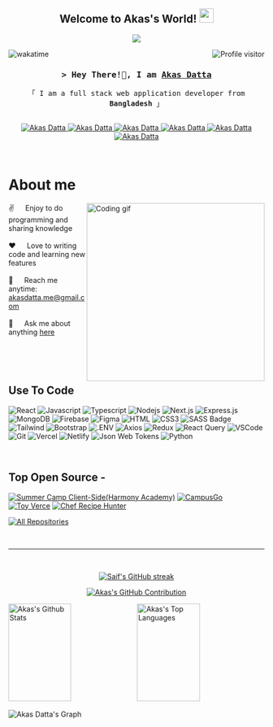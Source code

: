 
<h2 align="center">
   Welcome to Akas's World!
  <img src="https://media.giphy.com/media/hvRJCLFzcasrR4ia7z/giphy.gif" width="28">
</h2>


<p align="center">
  <a href="https://github.com/AkasDatta"><img src="https://readme-typing-svg.herokuapp.com/?lines=Mern%20Stack%20Developer;Frontend%20Developer;Javascript%20Developer;Full%20Stack%20Developer&center=true&width=380&height=45"></a>
</p>


<a href="https://komarev.com/ghpvc/?username=akasdatta">
    <img align="right" src="https://komarev.com/ghpvc/?username=akasdatta&label=Visitors&color=0e75b6&style=flat" alt="Profile visitor" />
  </a>

  ![wakatime](https://wakatime.com/badge/user/018b51e8-f359-4e62-b7d1-921f638f7db0.svg)
  
  <!-- Intro  -->
  <h3 align="center">
          <samp>&gt; Hey There!👋, I am
                  <b><a target="_blank" href="https://akas-datta.netlify.app/">Akas Datta</a></b>
          </samp>
  </h3>
  
  
  <p align="center"> 
    <samp>
      <!--
      <a href="https://www.google.com/search?q=Al+Siam">「 Google Me 」</a>
      <br>
      -->
      「 I am a full stack web application developer from <b>Bangladesh</b> 」
      <br>
      <br>
    </samp>
  </p>
  
  <p align="center">
   <a href="https://akas-datta.netlify.app/" target="blank">
    <img src="https://img.shields.io/badge/Website-DC143C?style=for-the-badge&logo=vercel&logoColor=white" alt="Akas Datta" />
   </a>
   <a href="https://www.linkedin.com/in/akasdatta/" target="_blank">
    <img src="https://img.shields.io/badge/LinkedIn-0077B5?style=for-the-badge&logo=linkedin&logoColor=white" alt="Akas Datta"/>
   </a>
   <a href="https://medium.com/@akasdatta" target="_blank">
    <img src="https://img.shields.io/badge/medium-000000?style=for-the-badge&logo=medium&logoColor=white" alt="Akas Datta" />
   </a> 
   <a href="https://twitter.com/DattaAkas" target="_blank">
    <img src="https://img.shields.io/badge/Twitter-1DA1F2?style=for-the-badge&logo=twitter&logoColor=white" alt="Akas Datta"/>
   </a>
   <a href="https://www.instagram.com/_akash_datta/" target="_blank">
    <img src="https://img.shields.io/badge/Instagram-fe4164?style=for-the-badge&logo=instagram&logoColor=white" alt="Akas Datta"/>
   </a> 
   <a href="https://www.facebook.com/iamakasdatta/" target="_blank">
    <img src="https://img.shields.io/badge/Facebook-20BEFF?&style=for-the-badge&logo=facebook&logoColor=white" alt="Akas Datta" />
    </a> 
  </p>
  <br />
  
  <!-- About Section -->
   # About me
   
  <p>
    <!--
      <img align="right" width="350" src="/assets/programmer.gif" alt="Coding gif" /> 
   -->
     <img align="right" width="350" src="https://i.pinimg.com/originals/16/fe/7e/16fe7e7fb6eebb3087b6dc418748ee56.gif" alt="Coding gif" />
    
   ✌️ &emsp; Enjoy to do programming and sharing knowledge <br/><br/>
   ❤️ &emsp; Love to writing code and learning new features<br/><br/>
   📧 &emsp; Reach me anytime: akasdatta.me@gmail.com<br/><br/>
   💬 &emsp; Ask me about anything [here](https://github.com/AkasDatta/AkasDatta/issues)
  
  </p>
  
  <br/>
  <br/>
  <br/>
  
  ## Use To Code
  
  ![React](https://img.shields.io/badge/-React-61DBFB?style=for-the-badge&labelColor=black&logo=react&logoColor=61DBFB)
  ![Javascript](https://img.shields.io/badge/Javascript-F0DB4F?style=for-the-badge&labelColor=black&logo=javascript&logoColor=F0DB4F)
  ![Typescript](https://img.shields.io/badge/Typescript-007acc?style=for-the-badge&labelColor=black&logo=typescript&logoColor=007acc)
  ![Nodejs](https://img.shields.io/badge/Nodejs-3C873A?style=for-the-badge&labelColor=black&logo=node.js&logoColor=3C873A)
  ![Next.js](https://img.shields.io/badge/next.js-000000?style=for-the-badge&logo=nextdotjs&logoColor=white)
  ![Express.js](https://img.shields.io/badge/Express.js-000000?style=for-the-badge&logo=express&logoColor=white)
  ![MongoDB](https://img.shields.io/badge/MongoDB-4EA94B?style=for-the-badge&logo=mongodb&logoColor=white)
  ![Firebase](https://img.shields.io/badge/firebase-FFCA28?style=for-the-badge&logo=firebase&logoColor=white)
  ![Figma](https://img.shields.io/badge/figma-F24E1E?style=for-the-badge&logo=figma&logoColor=white)
  ![HTML](https://img.shields.io/badge/HTML5-E34F26?style=for-the-badge&logo=html5&logoColor=white)
  ![CSS3](https://img.shields.io/badge/CSS3-1572B6?style=for-the-badge&logo=css3&logoColor=white)
  ![SASS Badge](https://img.shields.io/badge/Sass-CC6699?style=for-the-badge&logo=sass&logoColor=white)
  ![Tailwind](https://img.shields.io/badge/Tailwind_CSS-092749?style=for-the-badge&logo=tailwindcss&logoColor=06B6D4&labelColor=000000)
  ![Bootstrap](https://img.shields.io/badge/Bootstrap-563D7C?style=for-the-badge&logo=bootstrap&logoColor=white)
  ![.ENV](https://img.shields.io/badge/dotenv-ECD53F?style=for-the-badge&logo=dotenv&logoColor=white)
  ![Axios](https://img.shields.io/badge/axios-5A29E4?style=for-the-badge&logo=axios&logoColor=white)
  ![Redux](https://img.shields.io/badge/Redux-593D88?style=for-the-badge&logo=redux&logoColor=white)
  ![React Query](https://img.shields.io/badge/-React_Query-FF4154?style=for-the-badge&logo=react%20query&logoColor=white)
  ![VSCode](https://img.shields.io/badge/Visual_Studio-0078d7?style=for-the-badge&logo=visual%20studio&logoColor=white)
  ![Git](https://img.shields.io/badge/Git-F05032?style=for-the-badge&logo=git&logoColor=white)
  ![Vercel](https://img.shields.io/badge/vercel-000000?style=for-the-badge&logo=vercel&logoColor=white)
  ![Netlify](https://img.shields.io/badge/netlify-00C7B7?style=for-the-badge&logo=netlify&logoColor=white)
  ![Json Web Tokens](https://img.shields.io/badge/jsonwebtokens-000000?style=for-the-badge&logo=jsonwebtokens&logoColor=white)
  ![Python](https://img.shields.io/badge/python-3776AB?style=for-the-badge&logo=python&logoColor=white)
  
  <br/>
  
  ## Top Open Source -
  [![Summer Camp Client-Side(Harmony Academy)](https://github-readme-stats.vercel.app/api/pin/?username=AkasDatta&repo=Summer-Camp-Client-Side&border_color=7F3FBF&bg_color=0D1117&title_color=C9D1D9&text_color=8B949E&icon_color=7F3FBF)](https://github.com/AkasDatta/Summer-Camp-Client-Side)
   [![CampusGo](https://github-readme-stats.vercel.app/api/pin/?username=AkasDatta&repo=campusGo&border_color=7F3FBF&bg_color=0D1117&title_color=C9D1D9&text_color=8B949E&icon_color=7F3FBF)](https://github.com/AkasDatta/CampusGo)
  [![Toy Verce](https://github-readme-stats.vercel.app/api/pin/?username=AkasDatta&repo=Toy-marketplace-Client&border_color=7F3FBF&bg_color=0D1117&title_color=C9D1D9&text_color=8B949E&icon_color=7F3FBF)](https://github.com/AkasDatta/Toy-marketplace-Client)
   [![Chef Recipe Hunter](https://github-readme-stats.vercel.app/api/pin/?username=AkasDatta&repo=Chef-recipe-hunter-Client&border_color=7F3FBF&bg_color=0D1117&title_color=C9D1D9&text_color=8B949E&icon_color=7F3FBF)](https://github.com/AkasDatta/Chef-recipe-hunter-Client)
   
  <p align="left">
    <a href="https://github.com/AkasDatta?tab=repositories" target="_blank"><img alt="All Repositories" title="All Repositories" src="https://img.shields.io/badge/-All%20Repos-2962FF?style=for-the-badge&logo=koding&logoColor=white"/></a>
  </p>
  
  <br/>
  <hr/>
  <br/>
  
  <p align="center">
    <a href="https://github.com/AkasDatta">
      <img src="https://github-readme-streak-stats.herokuapp.com/?user=alsiam&theme=radical&border=7F3FBF&background=0D1117" alt="Saif's GitHub streak"/>
    </a>
  </p>
  
  <p align="center">
    <a href="https://github.com/AkasDatta">
      <img src="https://github-profile-summary-cards.vercel.app/api/cards/profile-details?username=AkasDatta&theme=radical" alt="Akas's GitHub Contribution"/>
    </a>
  </p>
  
  <a> 
      <a href="https://github.com/AkasDatta"><img alt="Akas's Github Stats" src="https://denvercoder1-github-readme-stats.vercel.app/api?username=AkasDatta&show_icons=true&count_private=true&theme=react&border_color=7F3FBF&bg_color=0D1117&title_color=F85D7F&icon_color=F8D866" height="192px" width="49.5%"/></a>
    <a href="https://github.com/AkasDatta"><img alt="Akas's Top Languages" src="https://denvercoder1-github-readme-stats.vercel.app/api/top-langs/?username=AkasDatta&langs_count=8&layout=compact&theme=react&border_color=7F3FBF&bg_color=0D1117&title_color=F85D7F&icon_color=F8D866" height="192px" width="49.5%"/></a>
    <br/>
  </a>
  
  
  ![Akas Datta's Graph](https://github-readme-activity-graph.vercel.app/graph?username=AkasDatta&custom_title=Akas%20Datta's%20GitHub%20Activity%20Graph&bg_color=0D1117&color=7F3FBF&line=7F3FBF&point=7F3FBF&area_color=FFFFFF&title_color=FFFFFF&area=true)
